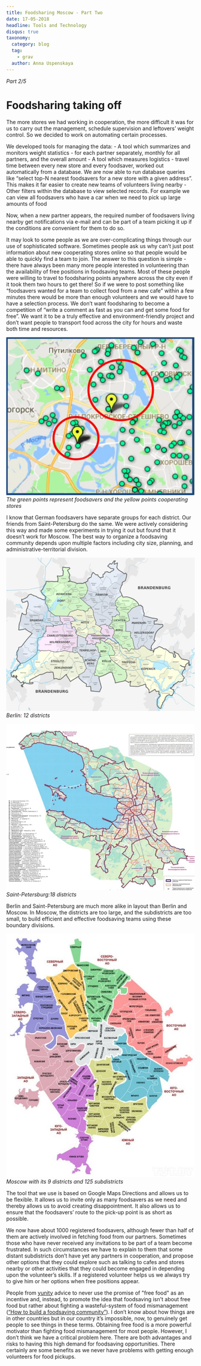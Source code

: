 ```yaml
---
title: Foodsharing Moscow - Part Two
date: 17-05-2018
headline: Tools and Technology
disqus: true
taxonomy:
  category: blog
  tag:
    - grav
  author: Anna Uspenskaya
---
```

*Part 2/5*

# Foodsharing taking off

The more stores we had working in cooperation, the more difficult it was for us to carry out the management, schedule supervision and leftovers’ weight control. So we decided to work on automating certain processes.

We developed tools for managing the data: - А tool which summarizes and monitors weight statistics - for each partner separately, monthly for all partners, and the overall amount - А tool which measures logistics - travel time between every new store and every foodsaver, worked out automatically from a database. We are now able to run database queries like “select top-N nearest foodsavers for a new store with a given address”. This makes it far easier to create new teams of volunteers living nearby - Other filters within the database to view selected records. For example we can view all foodsavers who have a car when we need to pick up large amounts of food

Now, when a new partner appears, the required number of foodsavers living nearby get notifications via e-mail and can be part of a team picking it up if the conditions are convenient for them to do so.

It may look to some people as we are over-complicating things through our use of sophisticated software. Sometimes people ask us why can’t just post information about new cooperating stores online so that people would be able to quickly find a team to join. The answer to this question is simple - there have always been many more people interested in volunteering than the availability of free positions in foodsaving teams. Most of these people were willing to travel to foodsharing points anywhere across the city even if it took them two hours to get there! So if we were to post something like “foodsavers wanted for a team to collect food from a new cafe” within a few minutes there would be more than enough volunteers and we would have to have a selection process. We don’t want foodsharing to become a competition of “write a comment as fast as you can and get some food for free”. We want it to be a truly effective and environment-friendly project and don’t want people to transport food across the city for hours and waste both time and resources.

![](map.jpg) *The green points represent foodsavers and the yellow points cooperating stores*

I know that German foodsavers have separate groups for each district. Our friends from Saint-Petersburg do the same. We were actively considering this way and made some experiments in trying it out but found that it doesn’t work for Moscow. The best way to organize a foodsaving community depends upon multiple factors including city size, planning, and administrative-territorial division.

![](berlin.jpg) *Berlin: 12 districts*

![](stpetersburg.jpg) *Saint-Petersburg:18 districts*

Berlin and Saint-Petersburg are much more alike in layout than Berlin and Moscow. In Moscow, the districts are too large, and the subdistricts are too small, to build efficient and effective foodsaving teams using these boundary divisions.

![](moscow.jpg) *Moscow with its 9 districts and 125 subdistricts*

The tool that we use is based on Google Maps Directions and allows us to be flexible. It allows us to invite only as many foodsavers as we need and thereby allows us to avoid creating disappointment. It also allows us to ensure that the foodsavers’ route to the pick-up point is as short as possible.

We now have about 1000 registered foodsavers, although fewer than half of them are actively involved in fetching food from our partners. Sometimes those who have never received any invitations to be part of a team become frustrated. In such circumstances we have to explain to them that some distant subdistricts don’t have yet any partners in cooperation, and propose other options that they could explore such as talking to cafes and stores nearby or other activities that they could become engaged in depending upon the volunteer’s skills. If a registered volunteer helps us we always try to give him or her options when free positions appear.

People from [yunity](https://yunity.org) advice to never use the promise of "free food" as an incentive and, instead, to promote the idea that foodsaving isn't about free food but rather about fighting a wasteful-system of food mismanagement ([“How to build a foodsaving community”](https://yunity.atlassian.net/wiki/spaces/FSINT/pages/91665893/How+to+build+a+foodsaving+community#Howtobuildafoodsavingcommunity-RaisingAwareness)). I don’t know about how things are in other countries but in our country it’s impossible, now, to genuinely get people to see things in these terms. Obtaining free food is a more powerful motivator than fighting food mismanagement for most people. However, I don’t think we have a critical problem here. There are both advantages and risks to having this high demand for foodsaving opportunities. There certainly are some benefits as we never have problems with getting enough volunteers for food pickups.